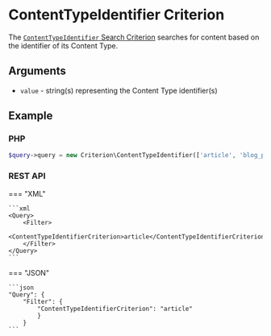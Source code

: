 # ContentTypeIdentifier Criterion

The [`ContentTypeIdentifier` Search Criterion](https://github.com/ibexa/core/blob/main/src/contracts/Repository/Values/Content/Query/Criterion/ContentTypeIdentifier.php)
searches for content based on the identifier of its Content Type.

## Arguments

- `value` - string(s) representing the Content Type identifier(s)

## Example

### PHP

``` php
$query->query = new Criterion\ContentTypeIdentifier(['article', 'blog_post']);
```

### REST API

=== "XML"

    ```xml
    <Query>
        <Filter>
            <ContentTypeIdentifierCriterion>article</ContentTypeIdentifierCriterion>
        </Filter>
    </Query>
    ```

=== "JSON"

    ```json
    "Query": {
        "Filter": {
            "ContentTypeIdentifierCriterion": "article"
            }
        }
    ```